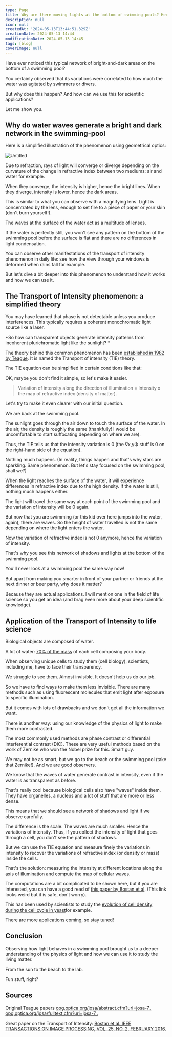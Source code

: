 ```yaml
---
type: Page
title: Why are there moving lights at the bottom of swimming pools? Here comes the Transport of Intensity effect.
description: null
icon: null
createdAt: '2024-05-13T13:44:51.329Z'
creationDate: 2024-05-13 14:44
modificationDate: 2024-05-13 14:45
tags: [blog]
coverImage: null
---
```


Have ever noticed this typical network of bright-and-dark areas on the bottom of a swimming pool?

You certainly observed that its variations were correlated to how much the water was agitated by swimmers or divers.

But why does this happen? And how can we use this for scientific applications?

Let me show you.

## Why do water waves generate a bright and dark network in the swimming-pool

Here is a simplified illustration of the phenomenon using geometrical optics:

![Untitled](https://cdn.hashnode.com/res/hashnode/image/upload/v1655719737905/Xf413-jRk.jpg?auto=compress,format&format=webp)

Due to refraction, rays of light will converge or diverge depending on the curvature of the change in refractive index between two mediums: air and water for example.

When they converge, the intensity is higher, hence the bright lines. When they diverge, intensity is lower, hence the dark areas.

This is similar to what you can observe with a magnifying lens. Light is concentrated by the lens, enough to set fire to a piece of paper or your skin (don't burn yourself!).

The waves at the surface of the water act as a multitude of lenses.

If the water is perfectly still, you won't see any pattern on the bottom of the swimming pool before the surface is flat and there are no differences in light condensation.

You can observe other manifestations of the transport of intensity phenomenon in daily life: see how the view through your windows is deformed when rains fall for example.

But let's dive a bit deeper into this phenomenon to understand how it works and how we can use it.

## The Transport of Intensity phenomenon: a simplified theory

You may have learned that phase is not detectable unless you produce interferences. This typically requires a coherent monochromatic light source like a laser.

*So how can transparent objects generate intensity patterns from incoherent plurichromatic light like the sunlight? *

The theory behind this common phenomenon has been [established in 1982 by Teague](https://opg.optica.org/josa/fulltext.cfm?uri=josa-72-9-1199&id=58482). It is named the Transport of intensity (TIE) theory.

The TIE equation can be simplified in certain conditions like that:

OK, maybe you don't find it simple, so let's make it easier.

> Variation of intensity along the direction of illumination = Intensity x the map of refractive index (density of matter).

Let's try to make it even clearer with our initial question.

We are back at the swimming pool.

The sunlight goes through the air down to touch the surface of the water. In the air, the density is roughly the same (thankfully! I would be uncomfortable to start suffocating depending on where we are).

Thus, the TIE tells us that the intensity variation is 0 (the ∇x,yΦ stuff is 0 on the right-hand side of the equation).

Nothing much happens. (In reality, things happen and that's why stars are sparkling. Same phenomenon. But let's stay focused on the swimming pool, shall we?)

When the light reaches the surface of the water, it will experience differences in refractive index due to the high density. If the water is still, nothing much happens either.

The light will travel the same way at each point of the swimming pool and the variation of intensity will be 0 again.

But now that you are swimming (or this kid over here jumps into the water, again), there are waves. So the height of water travelled is not the same depending on where the light enters the water.

Now the variation of refractive index is not 0 anymore, hence the variation of intensity.

That's why you see this network of shadows and lights at the bottom of the swimming pool.

You'll never look at a swimming pool the same way now!

But apart from making you smarter in front of your partner or friends at the next dinner or beer party, why does it matter?

Because they are actual applications. I will mention one in the field of life science so you get an idea (and brag even more about your deep scientific knowledge).

## Application of the Transport of Intensity to life science

Biological objects are composed of water.

A lot of water: [70% of the mass](https://www.ncbi.nlm.nih.gov/books/NBK9879/) of each cell composing your body.

When observing unique cells to study them (cell biology), scientists, including me, have to face their transparency.

We struggle to see them. Almost invisible. It doesn't help us do our job.

So we have to find ways to make them less invisible. There are many methods such as using fluorescent molecules that emit light after exposure to specific illumination.

But it comes with lots of drawbacks and we don't get all the information we want.

There is another way: using our knowledge of the physics of light to make them more contrasted.

The most commonly used methods are phase contrast or differential interferential contrast (DIC). These are very useful methods based on the work of Zernike who won the Nobel prize for this. Smart guy.

We may not be as smart, but we go to the beach or the swimming pool (take that Zernike!). And we are good observers.

We know that the waves of water generate contrast in intensity, even if the water is as transparent as before.

That's really cool because biological cells also have "waves" inside them. They have organelles, a nucleus and a lot of stuff that are more or less dense.

This means that we should see a network of shadows and light if we observe carefully.

The difference is the scale. The waves are much smaller. Hence the variations of intensity. Thus, if you collect the intensity of light that goes through a cell, you don't see the pattern of shadows.

But we can use the TIE equation and measure finely the variations in intensity to recover the variations of refractive index (or density or mass) inside the cells.

That's the solution: measuring the intensity at different locations along the axis of illumination and compute the map of cellular waves.

The computations are a bit complicated to be shown here, but if you are interested, you can have a good read of [this paper by Bostan et al](https://www.google.com/url?sa=t&rct=j&q=&esrc=s&source=web&cd=&ved=2ahUKEwjjlPTPwfr4AhWWQ0EAHfyRBqgQFnoECAcQAQ&url=http%3A%2F%2Fbigwww.epfl.ch%2Fpublications%2Fbostan1601.pdf&usg=AOvVaw1Rd0kCApAkzVvTuH_E2gfz). (This link looks weird but it is safe, don't worry).

This has been used by scientists to study the [evolution of cell density during the cell cycle in yeast](https://elifesciences.org/articles/64901)for example.

There are more applications coming, so stay tuned!

## Conclusion

Observing how light behaves in a swimming pool brought us to a deeper understanding of the physics of light and how we can use it to study the living matter.

From the sun to the beach to the lab.

Fun stuff, right? 

## Sources

Original Teague papers [opg.optica.org/josa/abstract.cfm?uri=josa-7..](https://opg.optica.org/josa/abstract.cfm?uri=josa-73-11-1434) [opg.optica.org/josa/fulltext.cfm?uri=josa-7..](https://opg.optica.org/josa/fulltext.cfm?uri=josa-72-9-1199&id=58482)

Great paper on the Transport of Intensity: [Bostan et al. IEEE TRANSACTIONS ON IMAGE PROCESSING, VOL. 25, NO. 2, FEBRUARY 2016.](https://www.google.com/url?sa=t&rct=j&q=&esrc=s&source=web&cd=&ved=2ahUKEwjjlPTPwfr4AhWWQ0EAHfyRBqgQFnoECAcQAQ&url=http%3A%2F%2Fbigwww.epfl.ch%2Fpublications%2Fbostan1601.pdf&usg=AOvVaw1Rd0kCApAkzVvTuH_E2gfz)


